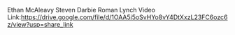 Ethan McAleavy
Steven Darbie
Roman Lynch
Video Link:https://drive.google.com/file/d/1OAA5i5oSvHYo8vY4DtXxzL23FC6ozc6z/view?usp=share_link